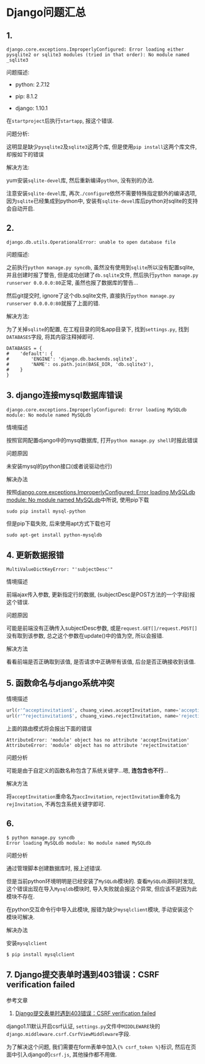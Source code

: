 # Django问题汇总

## 1.

```
django.core.exceptions.ImproperlyConfigured: Error loading either pysqlite2 or sqlite3 modules (tried in that order): No module named _sqlite3
```

问题描述:

- python: 2.7.12

- pip: 8.1.2

- django: 1.10.1

在`startproject`后执行`startapp`, 报这个错误.

问题分析: 

这明显是缺少`pysqlite2`及`sqlite3`这两个库, 但是使用`pip install`这两个库文件, 却报如下的错误

解决方法:

yum安装`sqlite-devel`库, 然后重新编译`python`, 没有别的办法. 

注意安装`sqlite-devel`库, 再次`./configure`依然不需要特殊指定额外的编译选项, 因为`sqlite`已经集成到python中, 安装有`sqlite-devel`库后python对sqlite的支持会自动开启.

## 2.

```
django.db.utils.OperationalError: unable to open database file
```

问题描述:

之前执行`python manage.py syncdb`, 虽然没有使用到`sqlite`所以没有配置sqlite, 并且创建时报了警告, 但是成功创建了`db.sqlite`文件, 然后执行`python manage.py runserver 0.0.0.0:80`正常, 虽然也报了数据库的警告...

然后git提交时, ignore了这个db.sqlite文件, 直接执行`python manage.py runserver 0.0.0.0:80`就报了上面的错.

解决方法:

为了关掉`sqlite`的配置, 在工程目录的同名app目录下, 找到`settings.py`, 找到`DATABASES`字段, 将其内容注释掉即可.

```
DATABASES = {
#    'default': {
#        'ENGINE': 'django.db.backends.sqlite3',
#        'NAME': os.path.join(BASE_DIR, 'db.sqlite3'),
#    }
}
```

## 3. django连接mysql数据库错误

```
django.core.exceptions.ImproperlyConfigured: Error loading MySQLdb module: No module named MySQLdb
```

情境描述

按照官网配置django中的mysql数据库, 打开`python manage.py shell`时报此错误

问题原因

未安装mysql的python接口(或者说驱动也行)

解决办法

按照[django.core.exceptions.ImproperlyConfigured: Error loading MySQLdb module: No module named MySQLdb](http://stackoverflow.com/questions/15312732/django-core-exceptions-improperlyconfigured-error-loading-mysqldb-module-no-mo)中所说, 使用pip下载

```
sudo pip install mysql-python
```

但是pip下载失败, 后来使用apt方式下载也可

```
sudo apt-get install python-mysqldb
```

## 4. 更新数据报错

```
MultiValueDictKeyError: "'subjectDesc'"
```

情境描述

前端ajax传入参数, 更新指定行的数据, (subjectDesc是POST方法的一个字段)报这个错误.

问题原因

可能是前端没有正确传入subjectDesc参数, 或是`request.GET[]/request.POST[]`没有取到该参数, 总之这个参数在update()中的值为空, 所以会报错.

解决方法

看看前端是否正确取到该值, 是否请求中正确带有该值, 后台是否正确接收到该值.

## 5. 函数命名与django系统冲突

情境描述

```py
url(r'^acceptinvitation$', chuang_views.acceptInvitation, name='acceptinvitation'),
url(r'^rejectinvitation$', chuang_views.rejectInvitation, name='rejectinvitation'),
```

上面的路由模式将会报出下面的错误

```
AttributeError: 'module' object has no attribute 'acceptInvitation'
AttributeError: 'module' object has no attribute 'rejectInvitation'
```

问题分析

可能是由于自定义的函数名称包含了系统关键字...嗯, **连包含也不行**...

解决方法

将`acceptInvitation`重命名为`accInvitation`, `rejectInvitation`重命名为`rejInvitation`, 不再包含系统关键字即可.


## 6.

```
$ python manage.py syncdb
Error loading MySQLdb module: No module named MySQLdb
```

问题分析

通过管理脚本创建数据库时, 报上述错误.

但是当前python环境明明是已经安装了`MySQLdb`模块的. 查看`MySQLdb`源码时发现, 这个错误出现在导入`Mysqldb`模块时, 导入失败就会报这个异常, 但应该不是因为此模块不存在.

在python交互命令行中导入此模块, 报错为缺少`mysqlclient`模块, 手动安装这个模块可解决.

解决办法

安装`mysqlclient`

```
$ pip install mysqlclient
```

## 7. Django提交表单时遇到403错误：CSRF verification failed

参考文章

1. [Django提交表单时遇到403错误：CSRF verification failed](http://blog.csdn.net/cauwu/article/details/52971819)

django1.11默认开启csrf认证, `settings.py`文件中`MIDDLEWARE`块的`django.middleware.csrf.CsrfViewMiddleware`字段.

为了解决这个问题, 我们需要在form表单中加入`{% csrf_token %}`标识, 然后在页面中引入django的`csrf.js`, 其他操作都不用做.